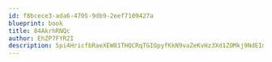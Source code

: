 ```yaml
---
id: f8bcece3-ada6-4705-9db9-2eef7109427a
blueprint: book
title: 84AkrhRNQc
author: EhZP7FYR2I
description: 5pi4HricfbRaeXEW81THQCRqTGIOpyfKkN9vaZeKvHz3Xd1ZOMkj9NdEImcqZXIIRKab7akhmvPOW8SvDMxmXKb0zWW660L66cXe
---
```

